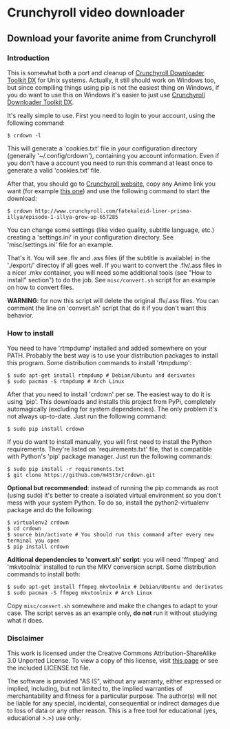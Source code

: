 # Crunchyroll video downloader
## Download your favorite anime from Crunchyroll

### Introduction

This is somewhat both a port and cleanup of [Crunchyroll Downloader Toolkit DX][1] for Unix systems. Actually, it still should work on Windows too, but since compiling things using pip is not the easiest thing on Windows, if you do want to use this on Windows it's easier to just use [Crunchyroll Downloader Toolkit DX][1].

It's really simple to use. First you need to login to your account, using the following command:

```
$ crdown -l
```

This will generate a 'cookies.txt' file in your configuration directory (generally '~/.config/crdown'), containing you account information. Even if you don't have a account you need to run this command at least once to generate a valid 'cookies.txt' file.

After that, you should go to [Crunchyroll website][2], copy any Anime link you want (for example [this one](http://www.crunchyroll.com/fatekaleid-liner-prisma-illya/episode-1-illya-grow-up-657285)) and use the following command to start the download:

```
$ crdown http://www.crunchyroll.com/fatekaleid-liner-prisma-illya/episode-1-illya-grow-up-657285
```

You can change some settings (like video quality, subtitle language, etc.) creating a 'settings.ini' in your configuration directory. See 'misc/settings.ini' file for an example.

That's it. You will see .flv and .ass files (if the subtitle is available) in the './export/' directoy if all goes well. If you want to convert the .flv/.ass files in a nicer .mkv container, you will need some additional tools (see "How to install" section") to do the job. See ```misc/convert.sh``` script for an example on how to convert files.

**WARNING**: for now this script will delete the original .flv/.ass files. You can comment the line on 'convert.sh' script that do it if you don't want this behavior.

### How to install

You need to have 'rtmpdump' installed and added somewhere on your PATH. Probably the best way is to use your distribution packages to install this program. Some distribution commands to install 'rtmpdump':

```
$ sudo apt-get install rtmpdump # Debian/Ubuntu and derivates
$ sudo pacman -S rtmpdump # Arch Linux
```

After that you need to install 'crdown' per se. The easiest way to do it is using 'pip'. This downloads and installs this project from PyPi, completely automagically (excluding for system dependencies). The only problem it's not always up-to-date. Just run the following command:

```
$ sudo pip install crdown
```

If you do want to install manually, you will first need to install the Python requirements. They're listed on 'requirements.txt' file, that is compatible with Python's 'pip' package manager. Just run the following commands:

```
$ sudo pip install -r requirements.txt
$ git clone https://github.com/m45t3r/crdown.git
```

**Optional but recommended**: instead of running the pip commands as root (using sudo) it's better to create a isolated virtual environment so you don't mess with your system Python. To do so, install the python2-virtualenv package and do the following:

```
$ virtualenv2 crdown
$ cd crdown
$ source bin/activate # You should run this command after every new terminal you open
$ pip install crdown
```

**Aditional dependencies to 'convert.sh' script**: you will need 'ffmpeg' and 'mkvtoolnix' installed to run the MKV conversion script. Some distribution commands to install both:

```
$ sudo apt-get install ffmpeg mkvtoolnix # Debian/Ubuntu and derivates
$ sudo pacman -S ffmpeg mkvtoolnix # Arch Linux
```

Copy ```misc/convert.sh``` somewhere and make the changes to adapt to your case. The script serves as an example only, **do not** run it without studying what it does.

### Disclaimer

This work is licensed under the Creative Commons Attribution-ShareAlike 3.0 Unported License. To view a copy of this license, visit  [this page][3] or see the included LICENSE.txt file.

The software is provided "AS IS", without any warranty, either expressed or implied, including, but not limited to, the implied warranties of merchantability and fitness for a particular purpose. The author(s) will not be liable for any special, incidental, consequential or indirect damages due to loss of data or any other reason. This is a free tool for educational (yes, educational >.>) use only.

[1]: http://www.darkztar.com/forum/showthread.php?219034-Ripping-videos-amp-subtitles-from-Crunchyroll-(noob-friendly)
[2]: http://www.crunchyroll.com/
[3]: http://creativecommons.org/licenses/by-sa/3.0/deed.en_US
